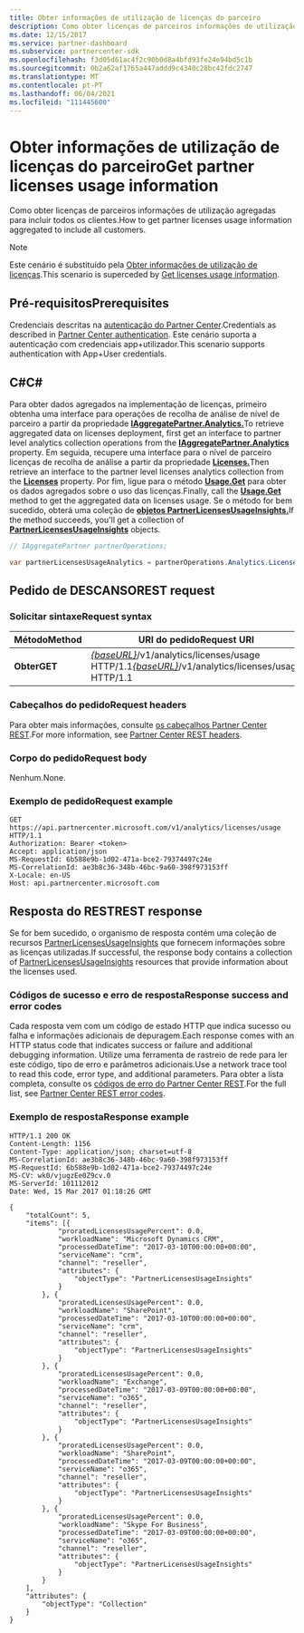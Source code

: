 ```yaml
---
title: Obter informações de utilização de licenças do parceiro
description: Como obter licenças de parceiros informações de utilização agregadas para incluir todos os clientes.
ms.date: 12/15/2017
ms.service: partner-dashboard
ms.subservice: partnercenter-sdk
ms.openlocfilehash: f3d05d61ac4f2c90b0d8a4bfd93fe24e94bd5c1b
ms.sourcegitcommit: 0b2a62af1765a447addd9c4340c28bc42fdc2747
ms.translationtype: MT
ms.contentlocale: pt-PT
ms.lasthandoff: 06/04/2021
ms.locfileid: "111445600"
---
```

# <a name="get-partner-licenses-usage-information"></a><span data-ttu-id="3abd6-103">Obter informações de utilização de licenças do parceiro</span><span class="sxs-lookup"><span data-stu-id="3abd6-103">Get partner licenses usage information</span></span>

<span data-ttu-id="3abd6-104">Como obter licenças de parceiros informações de utilização agregadas para incluir todos os clientes.</span><span class="sxs-lookup"><span data-stu-id="3abd6-104">How to get partner licenses usage information aggregated to include all customers.</span></span>

> [!NOTE]
> <span data-ttu-id="3abd6-105">Este cenário é substituído pela [Obter informações de utilização de licenças](get-licenses-usage-information.md).</span><span class="sxs-lookup"><span data-stu-id="3abd6-105">This scenario is superceded by [Get licenses usage information](get-licenses-usage-information.md).</span></span>

## <a name="prerequisites"></a><span data-ttu-id="3abd6-106">Pré-requisitos</span><span class="sxs-lookup"><span data-stu-id="3abd6-106">Prerequisites</span></span>

<span data-ttu-id="3abd6-107">Credenciais descritas na [autenticação do Partner Center](partner-center-authentication.md).</span><span class="sxs-lookup"><span data-stu-id="3abd6-107">Credentials as described in [Partner Center authentication](partner-center-authentication.md).</span></span> <span data-ttu-id="3abd6-108">Este cenário suporta a autenticação com credenciais app+utilizador.</span><span class="sxs-lookup"><span data-stu-id="3abd6-108">This scenario supports authentication with App+User credentials.</span></span>

## <a name="c"></a><span data-ttu-id="3abd6-109">C\#</span><span class="sxs-lookup"><span data-stu-id="3abd6-109">C\#</span></span>

<span data-ttu-id="3abd6-110">Para obter dados agregados na implementação de licenças, primeiro obtenha uma interface para operações de recolha de análise de nível de parceiro a partir da propriedade [**IAggregatePartner.Analytics.**](/dotnet/api/microsoft.store.partnercenter.ipartner.analytics)</span><span class="sxs-lookup"><span data-stu-id="3abd6-110">To retrieve aggregated data on licenses deployment, first get an interface to partner level analytics collection operations from the [**IAggregatePartner.Analytics**](/dotnet/api/microsoft.store.partnercenter.ipartner.analytics) property.</span></span> <span data-ttu-id="3abd6-111">Em seguida, recupere uma interface para o nível de parceiro licenças de recolha de análise a partir da propriedade [**Licenses.**](/dotnet/api/microsoft.store.partnercenter.analytics.ipartneranalyticscollection.licenses)</span><span class="sxs-lookup"><span data-stu-id="3abd6-111">Then retrieve an interface to the partner level licenses analytics collection from the [**Licenses**](/dotnet/api/microsoft.store.partnercenter.analytics.ipartneranalyticscollection.licenses) property.</span></span> <span data-ttu-id="3abd6-112">Por fim, ligue para o método [**Usage.Get**](/dotnet/api/microsoft.store.partnercenter.genericoperations.ientireentitycollectionretrievaloperations-2.get) para obter os dados agregados sobre o uso das licenças.</span><span class="sxs-lookup"><span data-stu-id="3abd6-112">Finally, call the [**Usage.Get**](/dotnet/api/microsoft.store.partnercenter.genericoperations.ientireentitycollectionretrievaloperations-2.get) method to get the aggregated data on licenses usage.</span></span> <span data-ttu-id="3abd6-113">Se o método for bem sucedido, obterá uma coleção de [**objetos PartnerLicensesUsageInsights.**](/dotnet/api/microsoft.store.partnercenter.models.analytics.partnerlicensesusageinsights)</span><span class="sxs-lookup"><span data-stu-id="3abd6-113">If the method succeeds, you'll get a collection of [**PartnerLicensesUsageInsights**](/dotnet/api/microsoft.store.partnercenter.models.analytics.partnerlicensesusageinsights) objects.</span></span>

``` csharp
// IAggregatePartner partnerOperations;

var partnerLicensesUsageAnalytics = partnerOperations.Analytics.Licenses.Usage.Get();
```

## <a name="rest-request"></a><span data-ttu-id="3abd6-114">Pedido de DESCANSO</span><span class="sxs-lookup"><span data-stu-id="3abd6-114">REST request</span></span>

### <a name="request-syntax"></a><span data-ttu-id="3abd6-115">Solicitar sintaxe</span><span class="sxs-lookup"><span data-stu-id="3abd6-115">Request syntax</span></span>

| <span data-ttu-id="3abd6-116">Método</span><span class="sxs-lookup"><span data-stu-id="3abd6-116">Method</span></span>  | <span data-ttu-id="3abd6-117">URI do pedido</span><span class="sxs-lookup"><span data-stu-id="3abd6-117">Request URI</span></span>                                                                      |
|---------|----------------------------------------------------------------------------------|
| <span data-ttu-id="3abd6-118">**Obter**</span><span class="sxs-lookup"><span data-stu-id="3abd6-118">**GET**</span></span> | <span data-ttu-id="3abd6-119">[*{baseURL}*](partner-center-rest-urls.md)/v1/analytics/licenses/usage HTTP/1.1</span><span class="sxs-lookup"><span data-stu-id="3abd6-119">[*{baseURL}*](partner-center-rest-urls.md)/v1/analytics/licenses/usage HTTP/1.1</span></span> |

### <a name="request-headers"></a><span data-ttu-id="3abd6-120">Cabeçalhos do pedido</span><span class="sxs-lookup"><span data-stu-id="3abd6-120">Request headers</span></span>

<span data-ttu-id="3abd6-121">Para obter mais informações, consulte [os cabeçalhos Partner Center REST](headers.md).</span><span class="sxs-lookup"><span data-stu-id="3abd6-121">For more information, see [Partner Center REST headers](headers.md).</span></span>

### <a name="request-body"></a><span data-ttu-id="3abd6-122">Corpo do pedido</span><span class="sxs-lookup"><span data-stu-id="3abd6-122">Request body</span></span>

<span data-ttu-id="3abd6-123">Nenhum.</span><span class="sxs-lookup"><span data-stu-id="3abd6-123">None.</span></span>

### <a name="request-example"></a><span data-ttu-id="3abd6-124">Exemplo de pedido</span><span class="sxs-lookup"><span data-stu-id="3abd6-124">Request example</span></span>

```http
GET https://api.partnercenter.microsoft.com/v1/analytics/licenses/usage HTTP/1.1
Authorization: Bearer <token>
Accept: application/json
MS-RequestId: 6b588e9b-1d02-471a-bce2-79374497c24e
MS-CorrelationId: ae3b8c36-348b-46bc-9a60-398f973153ff
X-Locale: en-US
Host: api.partnercenter.microsoft.com
```

## <a name="rest-response"></a><span data-ttu-id="3abd6-125">Resposta do REST</span><span class="sxs-lookup"><span data-stu-id="3abd6-125">REST response</span></span>

<span data-ttu-id="3abd6-126">Se for bem sucedido, o organismo de resposta contém uma coleção de recursos [PartnerLicensesUsageInsights](analytics-resources.md#partnerlicensesusageinsights) que fornecem informações sobre as licenças utilizadas.</span><span class="sxs-lookup"><span data-stu-id="3abd6-126">If successful, the response body contains a collection of [PartnerLicensesUsageInsights](analytics-resources.md#partnerlicensesusageinsights) resources that provide information about the licenses used.</span></span>

### <a name="response-success-and-error-codes"></a><span data-ttu-id="3abd6-127">Códigos de sucesso e erro de resposta</span><span class="sxs-lookup"><span data-stu-id="3abd6-127">Response success and error codes</span></span>

<span data-ttu-id="3abd6-128">Cada resposta vem com um código de estado HTTP que indica sucesso ou falha e informações adicionais de depuragem.</span><span class="sxs-lookup"><span data-stu-id="3abd6-128">Each response comes with an HTTP status code that indicates success or failure and additional debugging information.</span></span> <span data-ttu-id="3abd6-129">Utilize uma ferramenta de rastreio de rede para ler este código, tipo de erro e parâmetros adicionais.</span><span class="sxs-lookup"><span data-stu-id="3abd6-129">Use a network trace tool to read this code, error type, and additional parameters.</span></span> <span data-ttu-id="3abd6-130">Para obter a lista completa, consulte os [códigos de erro do Partner Center REST](error-codes.md).</span><span class="sxs-lookup"><span data-stu-id="3abd6-130">For the full list, see [Partner Center REST error codes](error-codes.md).</span></span>

### <a name="response-example"></a><span data-ttu-id="3abd6-131">Exemplo de resposta</span><span class="sxs-lookup"><span data-stu-id="3abd6-131">Response example</span></span>

```http
HTTP/1.1 200 OK
Content-Length: 1156
Content-Type: application/json; charset=utf-8
MS-CorrelationId: ae3b8c36-348b-46bc-9a60-398f973153ff
MS-RequestId: 6b588e9b-1d02-471a-bce2-79374497c24e
MS-CV: wk0/vjugzEe0Z9cv.0
MS-ServerId: 101112012
Date: Wed, 15 Mar 2017 01:18:26 GMT

{
    "totalCount": 5,
    "items": [{
            "proratedLicensesUsagePercent": 0.0,
            "workloadName": "Microsoft Dynamics CRM",
            "processedDateTime": "2017-03-10T00:00:00+00:00",
            "serviceName": "crm",
            "channel": "reseller",
            "attributes": {
                "objectType": "PartnerLicensesUsageInsights"
            }
        }, {
            "proratedLicensesUsagePercent": 0.0,
            "workloadName": "SharePoint",
            "processedDateTime": "2017-03-10T00:00:00+00:00",
            "serviceName": "crm",
            "channel": "reseller",
            "attributes": {
                "objectType": "PartnerLicensesUsageInsights"
            }
        }, {
            "proratedLicensesUsagePercent": 0.0,
            "workloadName": "Exchange",
            "processedDateTime": "2017-03-09T00:00:00+00:00",
            "serviceName": "o365",
            "channel": "reseller",
            "attributes": {
                "objectType": "PartnerLicensesUsageInsights"
            }
        }, {
            "proratedLicensesUsagePercent": 0.0,
            "workloadName": "SharePoint",
            "processedDateTime": "2017-03-09T00:00:00+00:00",
            "serviceName": "o365",
            "channel": "reseller",
            "attributes": {
                "objectType": "PartnerLicensesUsageInsights"
            }
        }, {
            "proratedLicensesUsagePercent": 0.0,
            "workloadName": "Skype For Business",
            "processedDateTime": "2017-03-09T00:00:00+00:00",
            "serviceName": "o365",
            "channel": "reseller",
            "attributes": {
                "objectType": "PartnerLicensesUsageInsights"
            }
        }
    ],
    "attributes": {
        "objectType": "Collection"
    }
}
```
